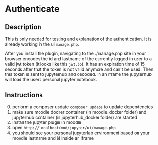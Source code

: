 # Authenticate #

## Description ##
This is only needed for testing and explanation of the authentication. It is already working in the ui `manage.php`.

After you install the plugin, navigating to the ./manage.php site in your browser encodes the id and lastname of the currently logged in user to a valid jwt token (it looks like this `jwt.io`).
It has an expiration time of 15 seconds after that the token is not valid anymore and can't be used.
Then this token is sent to jupyterhub and decoded.
In an iframe the jupyterhub will load the users personal jupyter notebook.

## Instructions ##

0. perform a composer update `composer update` to update dependencies
1. make sure moodle docker container (in moodle_docker folder) and jupyterhub container (in jupyterhub_docker folder) are started
2. install the jupyter plugin in moodle
3. open `http://localhost/mod/jupyter/ui/manage.php`
4. you should see your personal jupyterlab environment based on your moodle lastname and id inside an iframe
